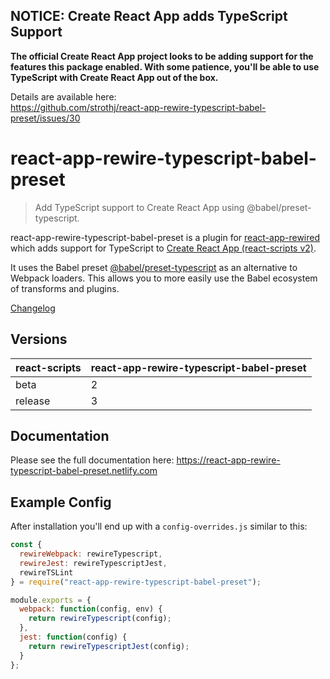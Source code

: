 ## NOTICE: Create React App adds TypeScript Support

**The official Create React App project looks to be adding support for the features this package enabled. With some patience, you'll be able to use TypeScript with Create React App out of the box.**

Details are available here:  
https://github.com/strothj/react-app-rewire-typescript-babel-preset/issues/30

# react-app-rewire-typescript-babel-preset

> Add TypeScript support to Create React App using @babel/preset-typescript.

react-app-rewire-typescript-babel-preset is a plugin for [react-app-rewired]
which adds support for TypeScript to [Create React App (react-scripts v2)][react-scripts-v2].

It uses the Babel preset [@babel/preset-typescript][babel-preset] as an alternative to Webpack loaders. This allows you to more easily use the Babel ecosystem of transforms and plugins.

[Changelog](docs/changelog.md)

## Versions

| react-scripts | react-app-rewire-typescript-babel-preset |
| ------------- | ---------------------------------------- |
| beta          | 2                                        |
| release       | 3                                        |

## Documentation

Please see the full documentation here: https://react-app-rewire-typescript-babel-preset.netlify.com

## Example Config

After installation you'll end up with a `config-overrides.js` similar to this:

```javascript
const {
  rewireWebpack: rewireTypescript,
  rewireJest: rewireTypescriptJest,
  rewireTSLint
} = require("react-app-rewire-typescript-babel-preset");

module.exports = {
  webpack: function(config, env) {
    return rewireTypescript(config);
  },
  jest: function(config) {
    return rewireTypescriptJest(config);
  }
};
```

[circle-link]: https://circleci.com/gh/strothj/react-app-rewire-typescript-babel-preset
[circle-status]: https://circleci.com/gh/strothj/react-app-rewire-typescript-babel-preset.svg?style=shield&circle-token=3c1db615e8de775cca8548d5634019e56b8a1d6
[react-app-rewired]: https://github.com/timarney/react-app-rewired
[react-scripts-v2]: https://github.com/facebook/create-react-app/issues/3815
[babel-preset]: https://github.com/babel/babel/tree/master/packages/babel-preset-typescript
